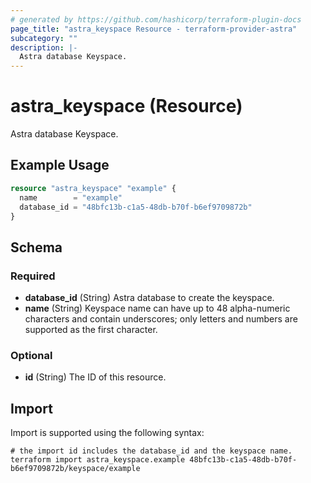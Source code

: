 ```yaml
---
# generated by https://github.com/hashicorp/terraform-plugin-docs
page_title: "astra_keyspace Resource - terraform-provider-astra"
subcategory: ""
description: |-
  Astra database Keyspace.
---
```


# astra_keyspace (Resource)

Astra database Keyspace.

## Example Usage

```terraform
resource "astra_keyspace" "example" {
  name        = "example"
  database_id = "48bfc13b-c1a5-48db-b70f-b6ef9709872b"
}
```

<!-- schema generated by tfplugindocs -->
## Schema

### Required

- **database_id** (String) Astra database to create the keyspace.
- **name** (String) Keyspace name can have up to 48 alpha-numeric characters and contain underscores; only letters and numbers are supported as the first character.

### Optional

- **id** (String) The ID of this resource.

## Import

Import is supported using the following syntax:

```shell
# the import id includes the database_id and the keyspace name.
terraform import astra_keyspace.example 48bfc13b-c1a5-48db-b70f-b6ef9709872b/keyspace/example
```
